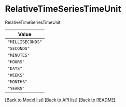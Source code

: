 # RelativeTimeSeriesTimeUnit

RelativeTimeSeriesTimeUnit

| **Value** |
| --------- |
| `"MILLISECONDS"` |
| `"SECONDS"` |
| `"MINUTES"` |
| `"HOURS"` |
| `"DAYS"` |
| `"WEEKS"` |
| `"MONTHS"` |
| `"YEARS"` |


[[Back to Model list]](../../../README.md#models-v1-link) [[Back to API list]](../../../README.md#apis-v1-link) [[Back to README]](../../../README.md)
